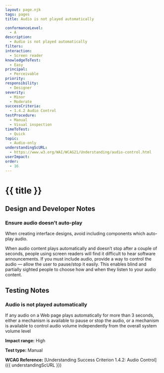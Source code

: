 ```yaml
---
layout: page.njk
tags: pages
title: Audio is not played automatically

conformanceLevel:
  - A
description:
  - Audio is not played automatically
filters:
interaction:
  - Screen reader
knowledgeToTest:
  - Easy
principal:
  - Perceivable
priority:
responsibility:
  - Designer
severity:
  - Minor
  - Moderate
successCriteria:
  - 1.4.2 Audio Control
testProcedure:
  - Manual
  - Visual inspection
timeToTest:
  - Quick
topic:
  - Audio-only
understandingScURL:
  - https://www.w3.org/WAI/WCAG21/Understanding/audio-control.html
userImpact:
order:
  - 16
---
```


# {{ title }}

## Design and Developer Notes

### Ensure audio doesn’t auto-play

When creating interface designs, avoid including components which auto-play audio.

When audio content plays automatically and doesn’t stop after a couple of seconds, people using screen readers will find it difficult to hear software announcements. If you must include audio, provide a way to control the audio — allow the user to pause/stop it easily. This enables blind and partially sighted people to choose how and when they listen to your audio content.

## Testing Notes

### Audio is not played automatically

If any audio on a Web page plays automatically for more than 3 seconds, either a mechanism is available to pause or stop the audio, or a mechanism is available to control audio volume independently from the overall system volume level

**Impact range:** High

**Test type:** Manual

**WCAG Reference:** [Understanding Success Criterion 1.4.2: Audio Control]({{ understandingScURL }})
